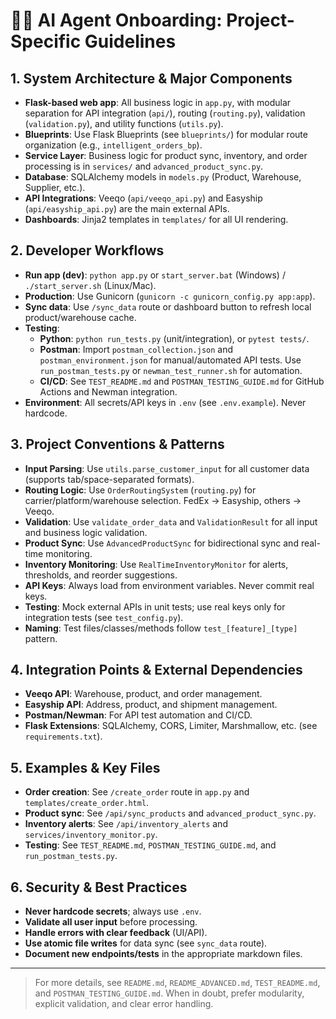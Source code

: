 <!-- Copilot Instructions for Unified Order & Warehouse Management System -->

# 🧑‍💻 AI Agent Onboarding: Project-Specific Guidelines

## 1. System Architecture & Major Components

- **Flask-based web app**: All business logic in `app.py`, with modular separation for API integration (`api/`), routing (`routing.py`), validation (`validation.py`), and utility functions (`utils.py`).
- **Blueprints**: Use Flask Blueprints (see `blueprints/`) for modular route organization (e.g., `intelligent_orders_bp`).
- **Service Layer**: Business logic for product sync, inventory, and order processing is in `services/` and `advanced_product_sync.py`.
- **Database**: SQLAlchemy models in `models.py` (Product, Warehouse, Supplier, etc.).
- **API Integrations**: Veeqo (`api/veeqo_api.py`) and Easyship (`api/easyship_api.py`) are the main external APIs.
- **Dashboards**: Jinja2 templates in `templates/` for all UI rendering.

## 2. Developer Workflows

- **Run app (dev)**: `python app.py` or `start_server.bat` (Windows) / `./start_server.sh` (Linux/Mac).
- **Production**: Use Gunicorn (`gunicorn -c gunicorn_config.py app:app`).
- **Sync data**: Use `/sync_data` route or dashboard button to refresh local product/warehouse cache.
- **Testing**:
  - **Python**: `python run_tests.py` (unit/integration), or `pytest tests/`.
  - **Postman**: Import `postman_collection.json` and `postman_environment.json` for manual/automated API tests. Use `run_postman_tests.py` or `newman_test_runner.sh` for automation.
  - **CI/CD**: See `TEST_README.md` and `POSTMAN_TESTING_GUIDE.md` for GitHub Actions and Newman integration.
- **Environment**: All secrets/API keys in `.env` (see `.env.example`). Never hardcode.

## 3. Project Conventions & Patterns

- **Input Parsing**: Use `utils.parse_customer_input` for all customer data (supports tab/space-separated formats).
- **Routing Logic**: Use `OrderRoutingSystem` (`routing.py`) for carrier/platform/warehouse selection. FedEx → Easyship, others → Veeqo.
- **Validation**: Use `validate_order_data` and `ValidationResult` for all input and business logic validation.
- **Product Sync**: Use `AdvancedProductSync` for bidirectional sync and real-time monitoring.
- **Inventory Monitoring**: Use `RealTimeInventoryMonitor` for alerts, thresholds, and reorder suggestions.
- **API Keys**: Always load from environment variables. Never commit real keys.
- **Testing**: Mock external APIs in unit tests; use real keys only for integration tests (see `test_config.py`).
- **Naming**: Test files/classes/methods follow `test_[feature]_[type]` pattern.

## 4. Integration Points & External Dependencies

- **Veeqo API**: Warehouse, product, and order management.
- **Easyship API**: Address, product, and shipment management.
- **Postman/Newman**: For API test automation and CI/CD.
- **Flask Extensions**: SQLAlchemy, CORS, Limiter, Marshmallow, etc. (see `requirements.txt`).

## 5. Examples & Key Files

- **Order creation**: See `/create_order` route in `app.py` and `templates/create_order.html`.
- **Product sync**: See `/api/sync_products` and `advanced_product_sync.py`.
- **Inventory alerts**: See `/api/inventory_alerts` and `services/inventory_monitor.py`.
- **Testing**: See `TEST_README.md`, `POSTMAN_TESTING_GUIDE.md`, and `run_postman_tests.py`.

## 6. Security & Best Practices

- **Never hardcode secrets**; always use `.env`.
- **Validate all user input** before processing.
- **Handle errors with clear feedback** (UI/API).
- **Use atomic file writes** for data sync (see `sync_data` route).
- **Document new endpoints/tests** in the appropriate markdown files.

---

> For more details, see `README.md`, `README_ADVANCED.md`, `TEST_README.md`, and `POSTMAN_TESTING_GUIDE.md`. When in doubt, prefer modularity, explicit validation, and clear error handling.
